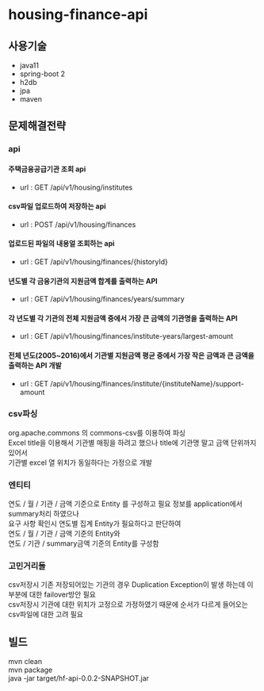 # housing-finance-api

## 사용기술
- java11
- spring-boot 2
- h2db
- jpa
- maven

## 문제해결전략
### api
#### 주택금융공급기관 조회 api 
- url : GET /api/v1/housing/institutes
#### csv파일 업로드하여 저장하는 api
- url : POST /api/v1/housing/finances
#### 업로드된 파일의 내용얼 조회하는 api
- url : GET /api/v1/housing/finances/{historyId}
#### 년도별 각 금융기관의 지원금액 합계를 출력하는 API
- url : GET /api/v1/housing/finances/years/summary
#### 각 년도별 각 기관의 전체 지원금액 중에서 가장 큰 금액의 기관명을 출력하는 API
- url : GET /api/v1/housing/finances/institute-years/largest-amount
#### 전체 년도(2005~2016)에서 기관별 지원금액 평균 중에서 가장 작은 금액과 큰 금액을 출력하는 API 개발
- url : GET /api/v1/housing/finances/institute/{instituteName}/support-amount

### csv파싱
org.apache.commons 의 commons-csv를 이용하여 파싱<br>
Excel title을 이용해서 기관별 매핑을 하려고 했으나 title에 기관명 말고 금액 단위까지 있어서 <br>
기관별 excel 열 위치가 동일하다는 가정으로 개발<br>

### 엔티티
연도 / 월 / 기관 / 금액 기준으로 Entity 를 구성하고 필요 정보를 application에서 summary처리 하였으나<br>
요구 사항 확인시 연도별 집계 Entity가 필요하다고 판단하여<br>
연도 / 월 / 기관 / 금액 기준의 Entity와<br>
연도 / 기관 / summary금액 기준의 Entity를 구성함<br>

### 고민거리들
csv저장시 기존 저장되어있는 기관의 경우 Duplication Exception이 발생 하는데 이부분에 대한 failover방안 필요<br>
csv저장시 기관에 대한 위치가 고정으로 가정하였기 때문에 순서가 다르게 들어오는 csv파일에 대한 고려 필요<br>

## 빌드
mvn clean<br>
mvn package<br>
java -jar target/hf-api-0.0.2-SNAPSHOT.jar<br>
